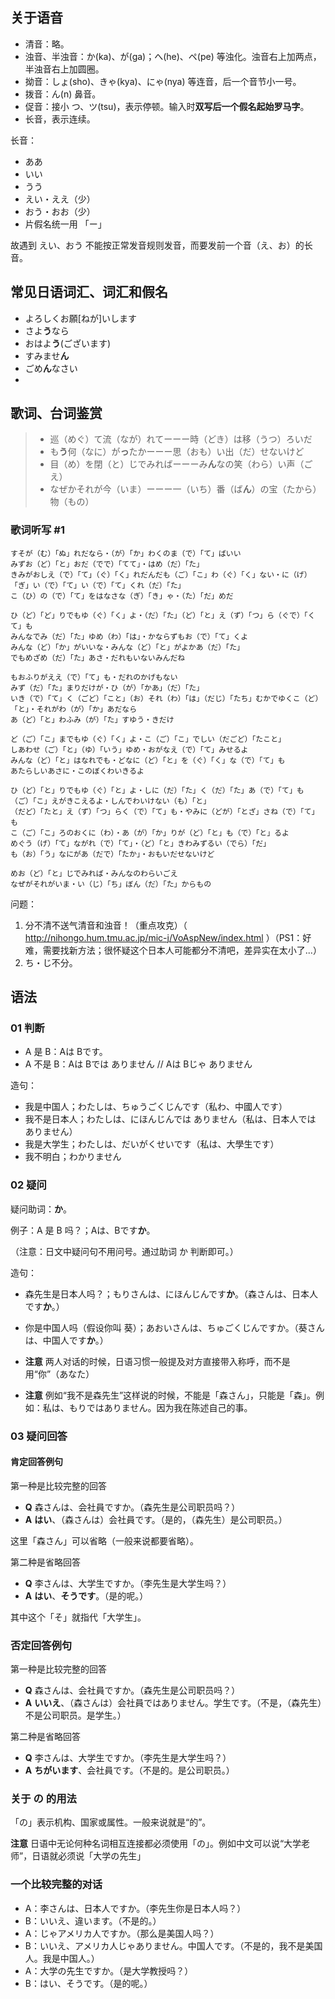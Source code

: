 ## 关于语音

* 清音：略。
* 浊音、半浊音：か(ka)、が(ga)；へ(he)、ペ(pe) 等浊化。浊音右上加两点，半浊音右上加圆圈。
* 拗音：しょ(sho)、きゃ(kya)、にゃ(nya) 等连音，后一个音节小一号。
* 拨音：ん(n) 鼻音。
* 促音：接小 つ、ツ(tsu)，表示停顿。输入时**双写后一个假名起始罗马字**。
* 长音，表示连续。

长音：

* ああ
* いい
* うう
* えい・ええ（少）
* おう・おお（少）
* 片假名统一用 「ー」

故遇到 えい、おう 不能按正常发音规则发音，而要发前一个音（え、お）的长音。

## 常见日语词汇、词汇和假名

* よろしくお願[ねが]いします
* さよ**う**なら
* おはよ**う**(ございます)
* すみませ**ん**
* ごめ**ん**なさい
* 

## 歌词、台词鉴赏


> * 巡（めぐ）て流（なが）れてーーー時（どき）は移（うつ）ろいだ
> * も**う**何（なに）が**っ**たかーーー思（おも）い出（だ）せないけど
> * 目（め）を閉（と）じでみればーーーみ**ん**なの笑（わら）い声（ごえ）
> * なぜかそれが今（いま）ーーー一（いち）番（ば**ん**）の宝（たから）物（もの）

### 歌词听写 #1

```
すそが（む）「ぬ」れだなら・（が）「か」わくのま（で）「て」ばいい
みずお（ど）「と」おだ（でで）「てて」・はめ（だ）「た」
きみがおしえ（で）「て」（ぐ）「く」れだんだも（ご）「こ」わ（ぐ）「く」ない・に（げ）「ぎ」い（で）「て」い（で）「て」くれ（だ）「た」
こ（ひ）の（で）「て」をはなさな（ぎ）「き」ゃ・（た）「だ」めだ

ひ（ど）「ど」りでもゆ（ぐ）「く」よ・（だ）「た」（ど）「と」え（ず）「つ」ら（ぐで）「くて」も
みんなでみ（だ）「た」ゆめ（わ）「は」・かならずもお（で）「て」くよ
みんな（ど）「か」がいいな・みんな（ど）「と」がよかあ（だ）「た」
でもめざめ（だ）「た」あさ・だれもいないみんだね

もおふりがええ（で）「て」も・だれのかげもない
みず（だ）「た」まりだけが・ひ（が）「かあ」（だ）「た」
いき（で）「て」く（ごど）「こと」（お）それ（わ）「は」（だじ）「たち」むかでゆくこ（ど）「と」・それがわ（が）「か」あだなら
あ（ど）「と」わふみ（が）「た」すゆう・きだけ

ど（ご）「こ」までもゆ（ぐ）「く」よ・こ（ご）「こ」でしい（だごど）「たこと」
しあわせ（ご）「と」（ゆ）「いう」ゆめ・おがなえ（で）「て」みせるよ
みんな（ど）「と」はなれでも・どなに（ど）「と」を（ぐ）「く」な（で）「て」も
あたらしいあさに・このぼくわいきるよ

ひ（ど）「と」りでもゆ（ぐ）「と」よ・しに（だ）「た」く（だ）「た」あ（で）「て」も
（ご）「こ」えがきこえるよ・しんでわいけない（も）「と」
（だど）「たと」え（ず）「つ」らく（で）「て」も・やみに（どが）「とざ」さね（で）「て」も
こ（ご）「こ」ろのおくに（わ）・あ（が）「か」りが（ど）「と」も（で）「と」るよ
めぐう（げ）「て」ながれ（で）「て」・（ど）「と」きわみずるい（でら）「だ」
も（お）「う」なにがあ（だで）「たか」・おもいだせないけど

めお（ど）「と」じでみれば・みんなのわらいごえ
なぜがそれがいま・い（じ）「ち」ぼん（だ）「た」からもの
```

问题：

1. 分不清不送气清音和浊音！（重点攻克）（ http://nihongo.hum.tmu.ac.jp/mic-j/VoAspNew/index.html ）（PS1：好难，需要找新方法；很怀疑这个日本人可能都分不清吧，差异实在太小了...）
2. ち・じ不分。

## 语法

### 01 判断

* A 是 B：Aは Bです。
* A 不是 B：Aは Bでは ありません // Aは Bじゃ ありません

造句：

* 我是中国人；わたしは、ちゅうごくじんです（私わ、中國人です）
* 我不是日本人；わたしは、にほんじんでは ありません（私は、日本人では ありません）
* 我是大学生；わたしは、だいがくせいです（私は、大學生です）
* 我不明白；わかりません

### 02 疑问

疑问助词：**か**。

例子：A 是 B 吗？；Aは、Bです**か**。

（注意：日文中疑问句不用问号。通过助词 か 判断即可。）

造句：

* 森先生是日本人吗？；もりさんは、にほんじんです**か**。（森さんは、日本人です**か**。）
* 你是中国人吗（假设你叫 葵）；あおいさんは、ちゅごくじんですか。（葵さんは、中国人です**か**。）

* **注意** 两人对话的时候，日语习惯一般提及对方直接带入称呼，而不是用“你”（あなた）
* **注意** 例如“我不是森先生”这样说的时候，不能是「森さん」，只能是「森」。例如：私は、もりではありません。因为我在陈述自己的事。

### 03 疑问回答

#### 肯定回答例句

第一种是比较完整的回答

* **Q** 森さんは、会社員ですか。（森先生是公司职员吗？）
* **A** **はい**、（森さんは）会社員です。（是的，（森先生）是公司职员。）

这里「森さん」可以省略（一般来说都要省略）。

第二种是省略回答

* **Q** 李さんは、大学生ですか。（李先生是大学生吗？）
* **A** **はい**、**そうです**。（是的呢。）

其中这个「そ」就指代「大学生」。

### 否定回答例句

第一种是比较完整的回答

* **Q** 森さんは、会社員ですか。（森先生是公司职员吗？）
* **A** **いいえ**、（森さんは）会社員ではありません。学生です。（不是，（森先生）不是公司职员。是学生。）

第二种是省略回答

* **Q** 李さんは、大学生ですか。（李先生是大学生吗？）
* **A** **ちがいます**、会社員です。（不是的。是公司职员。）

### 关于 の 的用法

「の」表示机构、国家或属性。一般来说就是“的”。

**注意** 日语中无论何种名词相互连接都必须使用「の」。例如中文可以说“大学老师”，日语就必须说「大学の先生」

### 一个比较完整的对话

* A：李さんは、日本人ですか。（李先生你是日本人吗？）
* B：いいえ、違います。（不是的。）
* A：じゃアメリカ人ですか。（那么是美国人吗？）
* B：いいえ、アメリカ人じゃありません。中国人です。（不是的，我不是美国人。我是中国人。）
* A：大学の先生ですか。（是大学教授吗？）
* B：はい、そうです。（是的呢。）

